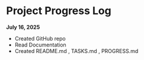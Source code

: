 # Project Progress Log

**July 16, 2025**
- Created GitHub repo
- Read Documentation
- Created README.md , TASKS.md , PROGRESS.md